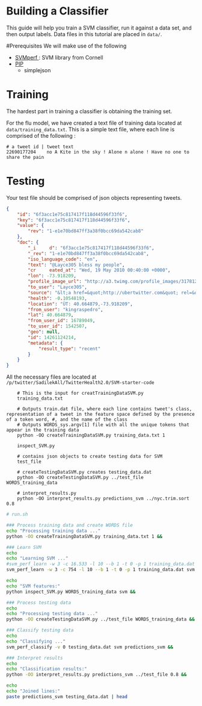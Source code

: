 Building a Classifier
=======================================
This guide will help you train a SVM classifier, run it against a data set, and then output labels.
Data files in this tutorial are placed in `data/`.


#Prerequisites
We will make use of the following 
- [ SVMperf ](http://www.cs.cornell.edu/people/tj/svm_light/svm_perf.html) : SVM library from Cornell
- [PIP](https://pypi.python.org/pypi/pip)
  - simplejson
  
# Training
The hardest part in training a classifier is obtaining the training set.

For the flu model, we have created a text file of training data located at `data/training_data.txt`. 
This is a simple text file, where each line is comprised of the following : 
```
# a tweet id | tweet text
22690177204    no A Kite in the sky ! Alone n alone ! Have no one to share the pain
```

# Testing
Your test file should be comprised of json objects representing tweets. 

```json
{
    "id": "6f3acc1e75c817417f118d44596f33f6",
    "key": "6f3acc1e75c817417f118d44596f33f6",
    "value": {
        "rev": "1-e1e70bd847ff3a38f0bcc69da542cab8"
    },
    "doc": {
        "_i     d": "6f3acc1e75c817417f118d44596f33f6",
        "_rev": "1-e1e70bd847ff3a38f0bcc69da542cab8",
        "iso_language_code": "en",
        "text": "@Layce305 bless my people",
        "cr     eated_at": "Wed, 19 May 2010 00:40:00 +0000",
        "lon": -73.918209,
        "profile_image_url": "http://a3.twimg.com/profile_images/317812083/n12945     82050_215_normal.jpg",
        "to_user": "Layce305",
        "source": "&lt;a href=&quot;http://ubertwitter.com&quot; rel=&quot;nofollow&quot;&gt;UberTwitter&lt;/a&     gt;",
        "health": -0.10548193,
        "location": "ÜT: 40.664879,-73.918209",
        "from_user": "kingraspedro",
        "lat": 40.664879,
        "from_user_id": 16789049,
        "to_user_id": 1542507,
        "geo": null,
        "id": 14261124214,
        "metadata": {
            "result_type": "recent"
        }
    }
}
```


All the necessary files are located at `/p/twitter/SadilekAll/TwitterHealth2.0/SVM-starter-code`
```
    # This is the input for creatTrainingDataSVM.py
    training_data.txt  
  
    # Outputs train.dat file, where each line contains tweet's class, representation of a tweet in the feature space defined by the presence of a token word, #, and the name of the class
    # Outputs WORDS_sys.argv[1] file with all the unique tokens that appear in the training data
    python -OO createTrainingDataSVM.py training_data.txt 1
  
    inspect_SVM.py  

    # contains json objects to create testing data for SVM
    test_file 
    
    # createTestingDataSVM.py creates testing_data.dat
    python -OO createTestingDataSVM.py ../test_file WORDS_training_data

    # interpret_results.py 
    python -OO interpret_results.py predictions_svm ../nyc.trim.sort 0.8
```


```bash
# run.sh

### Process training data and create WORDS file
echo "Processing training data ..."
python -OO createTrainingDataSVM.py training_data.txt 1 &&

### Learn SVM
echo
echo "Learning SVM ..."
#svm_perf_learn -w 3 -c 16.533 -l 10 --b 1 -t 0 -p 1 training_data.dat svm &&
svm_perf_learn -w 3 -c 754 -l 10 --b 1 -t 0 -p 1 training_data.dat svm &&

echo
echo "SVM features:"
python inspect_SVM.py WORDS_training_data svm &&

### Process testing data
echo
echo "Processing testing data ..."
python -OO createTestingDataSVM.py ../test_file WORDS_training_data &&

### Classify testing data
echo
echo "Classifying ..."
svm_perf_classify -v 0 testing_data.dat svm predictions_svm &&

### Interpret results
echo
echo "Classification results:"
python -OO interpret_results.py predictions_svm ../test_file 0.8 &&

echo
echo "Joined lines:"
paste predictions_svm testing_data.dat | head

```
